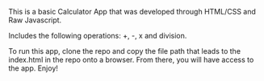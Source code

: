 This is a basic Calculator App that was developed through HTML/CSS and Raw Javascript.

Includes the following operations: +, -, x and division.

To run this app, clone the repo and copy the file path that leads to the index.html in the repo
onto a browser. From there, you will have access to the app. Enjoy!
